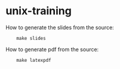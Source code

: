 unix-training
=============

How to generate the slides from the source:

		make slides

How to generate pdf from the source:

		make latexpdf
